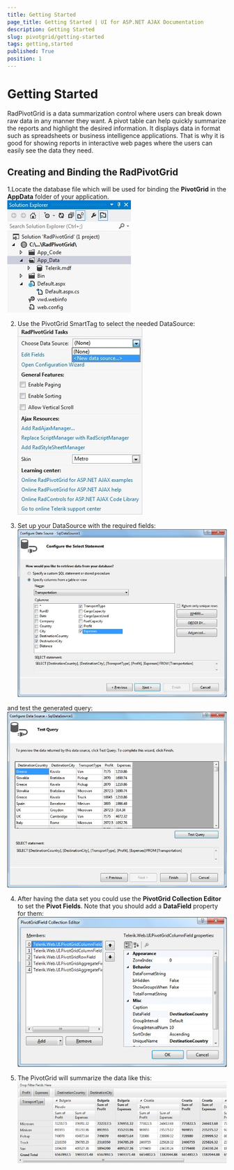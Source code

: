 ```yaml
---
title: Getting Started
page_title: Getting Started | UI for ASP.NET AJAX Documentation
description: Getting Started
slug: pivotgrid/getting-started
tags: getting,started
published: True
position: 1
---
```


# Getting Started



RadPivotGrid is a data summarization control where users can break down raw data in any manner they want. A pivot table can help quickly summarize the reports and highlight the desired information. It displays data in format such as spreadsheets or business intelligence applications. That is why it is good for showing reports in interactive web pages where the users can easily see the data they need.

## Creating and Binding the RadPivotGrid

1.Locate the database file which will be used for binding the __PivotGrid__ in the __AppData__ folder of your application.![Pivot Grid-Getting Started-Binding 1](images/PivotGrid-GettingStarted-Binding1.jpg)

2. Use the PivotGrid SmartTag to select the needed DataSource:![Pivot Grid-Getting Started-Binding-Smart Tag](images/PivotGrid-GettingStarted-Binding-SmartTag.jpg)

3. Set up your DataSource with the required fields:![Pivot Grid-Getting Started-Binding-SQL 1](images/PivotGrid-GettingStarted-Binding-SQL1.jpg)

and test the generated query:![Pivot Grid-Getting Started-Binding-SQL 2](images/PivotGrid-GettingStarted-Binding-SQL2.jpg)

4. After having the data set you could use the __PivotGrid Collection Editor__ to set the __Pivot Fields__. Note that you should add a __DataField__ property for them:![Pivot Grid-Getting Started-Binding-Editor](images/PivotGrid-GettingStarted-Binding-Editor.jpg)

5. The PivotGrid will summarize the data like this:![Pivot Grid-Getting Started-Binding-Rendering](images/PivotGrid-GettingStarted-Binding-Rendering.jpg)
